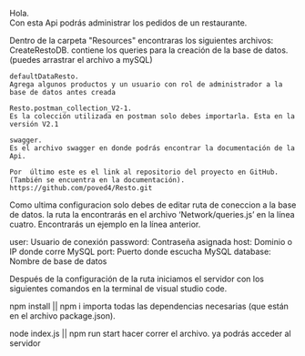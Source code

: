 Hola.  
Con esta Api podrás administrar los pedidos de un restaurante.

Dentro de la carpeta "Resources" encontraras los siguientes archivos:
    CreateRestoDB. 
    contiene los queries para la creación de la base de datos. (puedes arrastrar el archivo a mySQL)

    defaultDataResto. 
    Agrega algunos productos y un usuario con rol de administrador a la base de datos antes creada

    Resto.postman_collection_V2-1. 
    Es la colección utilizada en postman solo debes importarla. Esta en la versión V2.1

    swagger. 
    Es el archivo swagger en donde podrás encontrar la documentación de la Api.

    Por  último este es el link al repositorio del proyecto en GitHub. (También se encuentra en la documentación). 
    https://github.com/poved4/Resto.git

Como ultima configuracion solo debes de editar ruta de coneccion a la base de datos. 
la ruta la encontrarás en el archivo ‘Network/queries.js’ en la línea cuatro. Encontrarás un ejemplo en la línea anterior.

user: Usuario de conexión 
password: Contraseña asignada 
host: Dominio o IP donde corre MySQL 
port: Puerto donde escucha MySQL 
database: Nombre de base de datos

Después de la configuración de la ruta iniciamos el servidor con los siguientes comandos en la terminal de visual studio code.

npm install || npm i
importa todas las dependencias necesarias (que están en el archivo  package.json).

node index.js || npm run start
hacer correr el archivo. ya podrás acceder al servidor